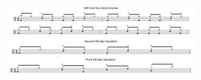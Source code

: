 ![img](<../../png/Still Into You Verse Groovepng.png>)
![img](<../../png/Still Into You Verse Groove Variation.PNG>)
![img](<../../png/Still Into You Verse Groove Variation 2.PNG>)